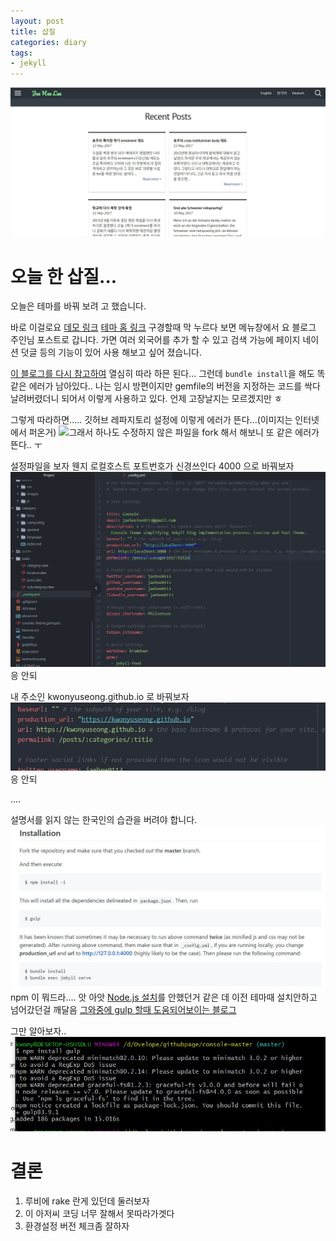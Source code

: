 ```yaml
---
layout: post
title: 삽질
categories: diary
tags:
- jekyll
---
```

<img src="/images/it/shovel/console.jpg" class="fit image">

# 오늘 한 삽질...

오늘은 테마를 바꿔 보려 고 했습니다.

바로 이걸로요 [데모 링크](https://jaehee0113.github.io/console/)
[테마 홈 링크](http://jekyllthemes.org/themes/console/) 구경할때 막 누르다 보면 메뉴창에서 요 블로그 주인님 포스트로 갑니다.
가면 여러 외국어를 추가 할 수 있고 검색 가능에 페이지 네이션 덧글 등의 기능이 있어 사용 해보고 싶어 졌습니다.

[이 블로그를 다시 참고하여](https://ianjang.github.io/blog/2017/04/01/jekyll_Template_%EC%A0%81%EC%9A%A9%ED%95%98%EA%B8%B0/)
열심히 따라 하믄 된다...
그런데 `bundle install`을 해도 똑같은 에러가 남아있다.. 나는 임시 방편이지만 gemfile의 버전을 지정하는 코드를 싹다 날려버렸더니 되어서 이렇게 사용하고 있다. 언제 고장날지는 모르겠지만 ㅎ

그렇게 따라하면..... 깃허브 레파지토리 설정에 이렇게 에러가 뜬다...(이미지는 인터넷에서 퍼온거)
<img src="https://user-images.githubusercontent.com/13817521/29779238-38f56648-8c12-11e7-9324-4b1385dfb95b.png" class="fit image">그래서 하나도 수정하지 않은 파일을 fork 해서 해보니 또 같은 에러가 뜬다.. ㅜ

설정파일을 보자 웬지 로컬호스트 포트번호가 신경쓰인다 4000 으로 바꿔보자
<img src="/images/it/shovel/01_origin.jpg" class="fit image">  응 안되

내 주소인 kwonyuseong.github.io 로 바꿔보자
<img src="/images/it/shovel/shovel.jpg" class="fit image">응 안되

....

설명서를 읽지 않는 한국인의 습관을 버려야 합니다.
<img src="/images/it/shovel/02_console2.jpg" class="fit image">
npm 이 뭐드라.... 앗 아앗 [Node.js 설치](http://blog.danggun.net/4147)를 안했던거 같은 데 이전 테마때 설치안하고 넘어갔던걸 깨달음
[그와중에 gulp 할때 도움되어보이는 블로그](http://programmingsummaries.tistory.com/356)

그만 알아보자..
<img src="/images/it/shovel/05_stop.jpg" class="fit image">

# 결론
1. 루비에 rake 란게 있던데 둘러보자
2. 이 아저씨 코딩 너무 잘해서 못따라가겟다
3. 환경설정 버전 체크좀 잘하자
